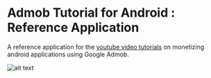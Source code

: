 # Admob Tutorial for Android : Reference Application
A reference application for the [youtube video tutorials](https://www.youtube.com/playlist?list=PLXKzVP4cRi8AxXv2DoJcehtrhTxpNEQPM) on monetizing android applications using Google Admob.

![alt text](https://raw.githubusercontent.com/shaheershukur/AdmobTutorialForAndroid/master/android_admob_tutorial_screenshot.JPG)

